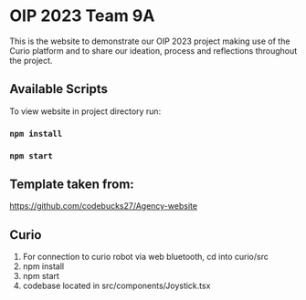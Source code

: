 # OIP 2023 Team 9A

This is the website to demonstrate our OIP 2023 project making use of the Curio platform and to share our ideation, process and reflections throughout the project.

## Available Scripts

To view website in project directory run:

### `npm install`
### `npm start`

## Template taken from:
https://github.com/codebucks27/Agency-website

## Curio

1. For connection to curio robot via web bluetooth, cd into curio/src
2. npm install
3. npm start
4. codebase located in src/components/Joystick.tsx
